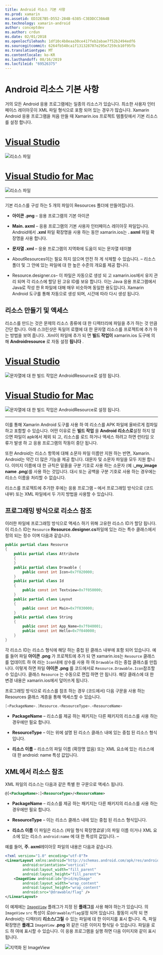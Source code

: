 ```yaml
---
title: Android 리소스 기본 사항
ms.prod: xamarin
ms.assetid: ED32E7B5-D552-284B-6385-C3EDDCC30A4B
ms.technology: xamarin-android
author: conceptdev
ms.author: crdun
ms.date: 02/01/2018
ms.openlocfilehash: 1df10c4b8eaa30ce417feb2abae7f52b2494edf6
ms.sourcegitcommit: 6264fb540ca1f131328707e295e7259cb10f95fb
ms.translationtype: MT
ms.contentlocale: ko-KR
ms.lasthandoff: 08/16/2019
ms.locfileid: "69526375"
---
```

# <a name="android-resource-basics"></a>Android 리소스 기본 사항

거의 모든 Android 응용 프로그램에는 일종의 리소스가 있습니다. 최소한 사용자 인터페이스 레이아웃이 XML 파일 형식으로 포함 되어 있는 경우가 많습니다. Xamarin Android 응용 프로그램을 처음 만들 때 Xamarin.ios 프로젝트 템플릿에서 기본 리소스를 설정 합니다.

# <a name="visual-studiotabwindows"></a>[Visual Studio](#tab/windows)

![리소스 파일](android-resource-basics-images/01-resource-files-vs.png)
 
# <a name="visual-studio-for-mactabmacos"></a>[Visual Studio for Mac](#tab/macos)

![리소스 파일](android-resource-basics-images/01-resource-files-xs.png)
 
-----

기본 리소스를 구성 하는 5 개의 파일이 Resources 폴더에 만들어집니다.

- **아이콘 .png** &ndash; 응용 프로그램의 기본 아이콘

- **Main. axml** &ndash; 응용 프로그램의 기본 사용자 인터페이스 레이아웃 파일입니다. Android에서 **.xml** 파일 확장명을 사용 하는 동안 xamarin.ios는 **. axml** 파일 확장명을 사용 합니다.

- **문자열 .xml** &ndash; 응용 프로그램의 지역화에 도움이 되는 문자열 테이블

- AboutResources이는 필요 하지 않으며 안전 하 게 삭제할 수 있습니다. &ndash; 리소스 폴더 및 그 안에 있는 파일에 대 한 높은 수준의 개요를 제공 합니다.

- Resource.designer.cs&ndash; 이 파일은 자동으로 생성 되 고 xamarin.ios에서 유지 관리 되며 각 리소스에 할당 된 고유 ID를 보유 합니다. 이는 Java 응용 프로그램에서 Java로 작성 한 R 파일에 대해 매우 비슷하며 동일한 용도입니다. Xamarin Android 도구를 통해 자동으로 생성 되며, 시간에 따라 다시 생성 됩니다.


## <a name="creating-and-accessing-resources"></a>리소스 만들기 및 액세스

리소스를 만드는 것은 문제의 리소스 종류에 대 한 디렉터리에 파일을 추가 하는 것 만큼 간단 합니다. 아래 스크린샷은 독일어 로캘에 대 한 문자열 리소스를 프로젝트에 추가 하는 방법을 보여 줍니다. .Xml이 파일에 추가 되 면 **빌드 작업이** xamarin.ios 도구에 의해 **Androidresource** 로 자동 설정 **됩니다** .

# <a name="visual-studiotabwindows"></a>[Visual Studio](#tab/windows)

![문자열에 대 한 빌드 작업은 AndroidResource로 설정 됩니다.](android-resource-basics-images/02-build-action-vs.png)
 
# <a name="visual-studio-for-mactabmacos"></a>[Visual Studio for Mac](#tab/macos)

![문자열에 대 한 빌드 작업은 AndroidResource로 설정 됩니다.](android-resource-basics-images/02-build-action-xs.png)
 
-----
 

이를 통해 Xamarin Android 도구를 사용 하 여 리소스를 APK 파일에 올바르게 컴파일하고 포함할 수 있습니다. 어떤 이유로 든 **빌드 작업** 을 **Android 리소스로**설정 하지 않으면 파일이 apk에서 제외 되 고, 리소스를 로드 하거나 액세스 하려고 하면 런타임 오류가 발생 하 고 응용 프로그램의 작동이 중단 됩니다.

또한 Android는 리소스 항목에 대해 소문자 파일 이름만 지원 하는 반면, Xamarin. Android는 약간 더 많은 기능을 제공 합니다. 대문자 및 소문자 파일을 모두 지원 합니다. 이미지 이름에 대 한 규칙은 밑줄을 구분 기호로 사용 하는 소문자 (예 **:\_my\_image name .png**)를 사용 하는 것입니다. 대시 또는 공백을 구분 기호로 사용 하는 경우에는 리소스 이름을 처리할 수 없습니다.

리소스를 프로젝트에 추가한 후에는 응용 프로그램 &ndash; 에서 프로그래밍 방식으로 (코드 내부) 또는 XML 파일에서 두 가지 방법을 사용할 수 있습니다.


## <a name="referencing-resources-programmatically"></a>프로그래밍 방식으로 리소스 참조

이러한 파일에 프로그래밍 방식으로 액세스 하기 위해 고유한 리소스 ID가 할당 됩니다. 이 리소스 ID는 `Resource` **Resource.designer.cs**파일에 있는 라는 특수 클래스에서 정의 되는 정수 이며 다음과 같습니다.

```csharp
public partial class Resource
{
    public partial class Attribute
    {
    }
    public partial class Drawable {
        public const int Icon=0x7f020000;
    }
    public partial class Id
    {
        public const int Textview=0x7f050000;
    }
    public partial class Layout
    {
        public const int Main=0x7f030000;
    }
    public partial class String
    {
        public const int App_Name=0x7f040001;
        public const int Hello=0x7f040000;
    }
}
```

각 리소스 ID는 리소스 형식에 해당 하는 중첩 된 클래스 내부에 포함 되어 있습니다. 예를 들어 파일 **아이콘 .png** 가 프로젝트에 추가 되 면 xamarin.ios는 `Resource` 클래스를 업데이트 하 여 라는 `Icon`내에 상수를 사용 하 여 `Drawable` 라는 중첩 클래스를 만듭니다.
이렇게 하면 파일 **아이콘 .png** 를 코드에서로 `Resource.Drawable.Icon`참조할 수 있습니다. 클래스 `Resource` 는 수동으로 편집 하면 안 됩니다. 해당 클래스에 대 한 변경 내용은 xamarin.ios에서 덮어쓰게 됩니다.

프로그래밍 방식으로 리소스를 참조 하는 경우 (코드에서) 다음 구문을 사용 하는 Resources 클래스 계층을 통해 액세스할 수 있습니다.

```csharp
[<PackageName>.]Resource.<ResourceType>.<ResourceName>
```

- **PackageName** &ndash; 리소스를 제공 하는 패키지는 다른 패키지의 리소스를 사용 하는 경우에만 필요 합니다.

- **ResourceType** &ndash; 이는 위에 설명 된 리소스 클래스 내에 있는 중첩 된 리소스 형식입니다.

- **리소스 이름** &ndash; 리소스의 파일 이름 (확장명 없음) 또는 XML 요소에 있는 리소스에 대 한 android: name 특성 값입니다.


## <a name="referencing-resources-from-xml"></a>XML에서 리소스 참조

XML 파일의 리소스는 다음과 같은 특별 한 구문으로 액세스 됩니다.

```xml
@[<PackageName>:]<ResourceType>/<ResourceName>
```

- **PackageName** &ndash; 리소스를 제공 하는 패키지는 다른 패키지의 리소스를 사용 하는 경우에만 필요 합니다.

- **ResourceType** &ndash; 이는 리소스 클래스 내에 있는 중첩 된 리소스 형식입니다.

- **리소스 이름** 이 파일은 리소스 (파일 형식 확장명*없음* )의 파일 이름 이거나 XML 요소에 있는 리소스 `android:name` 에 대 한 특성의 값입니다. &ndash;

예를 들어, **주. axml**레이아웃 파일의 내용은 다음과 같습니다.

```xml
<?xml version="1.0" encoding="utf-8"?>
<LinearLayout xmlns:android="http://schemas.android.com/apk/res/android"
        android:orientation="vertical"
        android:layout_width="fill_parent"
        android:layout_height="fill_parent">
    <ImageView android:id="@+id/myImage"
        android:layout_width="wrap_content"
        android:layout_height="wrap_content"
        android:src="@drawable/flag" />
</LinearLayout>
```

이 예제에는 [`ImageView`](https://github.com/xamarin/recipes/tree/master/Recipes/android/controls/imageview) 플래그가 지정 된 **플래그**를 사용 해야 하는가 있습니다. 의 `ImageView` `src` 특성이 로`@drawable/flag`설정 되어 있습니다. 활동이 시작 되 면 Android는 디렉터리 **리소스/그릴** 수 있는 파일에 대 한 이미지를 표시 합니다. 즉, 파일 확장명은 **플래그** `ImageView` **.png** 와 같은 다른 이미지 형식일 수 있습니다. 파일을 로드 하 여에 표시할 수 있습니다.
이 응용 프로그램을 실행 하면 다음 이미지와 같이 표시 됩니다.

![지역화 된 ImageView](android-resource-basics-images/03-localized-screenshot.png)
